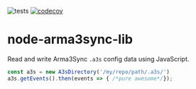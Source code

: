 ![tests](https://img.shields.io/github/workflow/status/gruppe-adler/node-arma3sync-lib/Node%20CI?label=tests)
[![codecov](https://codecov.io/gh/gruppe-adler/node-arma3sync-lib/branch/add-cc/graph/badge.svg)](https://codecov.io/gh/gruppe-adler/node-arma3sync-lib)


# node-arma3sync-lib

Read and write Arma3Sync `.a3s` config data using JavaScript.

```ts
const a3s = new A3sDirectory('/my/repo/path/.a3s/')
a3s.getEvents().then(events => { /*pure awesome*/});

```

